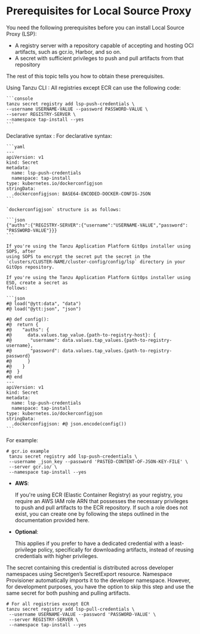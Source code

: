 # Prerequisites for Local Source Proxy

You need the following prerequisites before you can install Local Source Proxy (LSP):

- A registry server with a repository capable of accepting and hosting OCI artifacts, such as gcr.io,
  Harbor, and so on.
  <!-- gcr.io is named Artifact Registry now, it seems. Should we say that instead? -->
- A secret with sufficient privileges to push and pull artifacts from that repository

The rest of this topic tells you how to obtain these prerequisites.

Using Tanzu CLI
: All registries except ECR can use the following code:

    ```console
    tanzu secret registry add lsp-push-credentials \
    --username USERNAME-VALUE --password PASSWORD-VALUE \
    --server REGISTRY-SERVER \
    --namespace tap-install --yes
    ```

Declarative syntax
: For declarative syntax:

    ```yaml
    ---
    apiVersion: v1
    kind: Secret
    metadata:
      name: lsp-push-credentials
      namespace: tap-install
    type: kubernetes.io/dockerconfigjson
    stringData:
      .dockerconfigjson: BASE64-ENCODED-DOCKER-CONFIG-JSON
    ```

    `dockerconfigjson` structure is as follows:

    ```json
    {"auths":{"REGISTRY-SERVER":{"username":"USERNAME-VALUE","password": "PASSWORD-VALUE"}}}
    ```

    If you're using the Tanzu Application Platform GitOps installer using SOPS, after
    using SOPS to encrypt the secret put the secret in the
    `clusters/CLUSTER-NAME/cluster-config/config/lsp` directory in your GitOps repository.

    If you're using the Tanzu Application Platform GitOps installer using ESO, create a secret as
    follows:

    ```json
    #@ load("@ytt:data", "data")
    #@ load("@ytt:json", "json")

    #@ def config():
    #@  return {
    #@    "auths": {
    #@      data.values.tap_value.{path-to-registry-host}: {
    #@       "username": data.values.tap_values.{path-to-registry-username},
    #@       "password": data.values.tap_values.{path-to-registry-password}
    #@      }
    #@    }
    #@  }
    #@ end
    ---
    apiVersion: v1
    kind: Secret
    metadata:
      name: lsp-push-credentials
      namespace: tap-install
    type: kubernetes.io/dockerconfigjson
    stringData:
      .dockerconfigjson: #@ json.encode(config())
    ```

For example:

```console
# gcr.io example
 tanzu secret registry add lsp-push-credentials \
 --username _json_key --password 'PASTED-CONTENT-OF-JSON-KEY-FILE' \
 --server gcr.io/ \
 --namespace tap-install --yes
```
<!-- gcr.io is named Artifact Registry now, it seems. Should we say that instead? -->

- **AWS**:

  If you're using ECR (Elastic Container Registry) as your registry, you require an
  AWS IAM role ARN that possesses the necessary privileges to push and pull artifacts to the ECR
  repository. If such a role does not exist, you can create one by following the steps outlined in
  the documentation provided here.

- **Optional**:

  This applies if you prefer to have a dedicated credential with a least-privilege policy,
  specifically for downloading artifacts, instead of reusing credentials with higher privileges.

The secret containing this credential is distributed across developer namespaces using Secretgen’s
SecretExport resource. Namespace Provisioner automatically imports it to the developer namespace.
However, for development purposes, you have the option to skip this step and use the same secret
for both pushing and pulling artifacts.

```console
# For all registries except ECR
tanzu secret registry add lsp-pull-credentials \
 --username USERNAME-VALUE --password 'PASSWORD-VALUE' \
 --server REGISTRY-SERVER \
 --namespace tap-install --yes
```
<!-- How do we introduce this code? What does it do? Is it mandatory? -->
